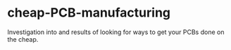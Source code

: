 # cheap-PCB-manufacturing
Investigation into and results of looking for ways to get your PCBs done on the cheap.
